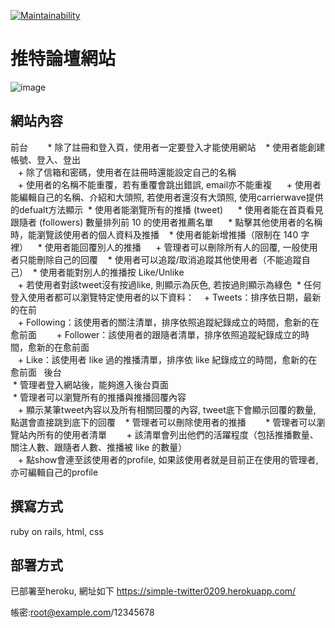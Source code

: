 [![Maintainability](https://api.codeclimate.com/v1/badges/c0609ce113878eab620c/maintainability)](https://codeclimate.com/github/ALPHACamp/simple-twitter-workspace/maintainability)

# 推特論壇網站
![image](https://github.com/iceland101113/simple-twitter/blob/master/twitter.png)  

## 網站內容        
前台        
  * 除了註冊和登入頁，使用者一定要登入才能使用網站     
  * 使用者能創建帳號、登入、登出  
    + 除了信箱和密碼，使用者在註冊時還能設定自己的名稱  
    + 使用者的名稱不能重覆，若有重覆會跳出錯誤, email亦不能重複  
    + 使用者能編輯自己的名稱、介紹和大頭照, 若使用者還沒有大頭照, 使用carrierwave提供的defualt方法顯示
  * 使用者能瀏覽所有的推播 (tweet)     
  * 使用者能在首頁看見跟隨者 (followers) 數量排列前 10 的使用者推薦名單     
  * 點擊其他使用者的名稱時，能瀏覽該使用者的個人資料及推播   
  * 使用者能新增推播（限制在 140 字裡）   
  * 使用者能回覆別人的推播   
    + 管理者可以刪除所有人的回覆, 一般使用者只能刪除自己的回覆   
  * 使用者可以追蹤/取消追蹤其他使用者（不能追蹤自己） 
  * 使用者能對別人的推播按 Like/Unlike  
    + 若使用者對該tweet沒有按過like, 則顯示為灰色, 若按過則顯示為綠色
  * 任何登入使用者都可以瀏覽特定使用者的以下資料： 
    + Tweets：排序依日期，最新的在前  
    + Following：該使用者的關注清單，排序依照追蹤紀錄成立的時間，愈新的在愈前面      
    + Follower：該使用者的跟隨者清單，排序依照追蹤紀錄成立的時間，愈新的在愈前面  
    + Like：該使用者 like 過的推播清單，排序依 like 紀錄成立的時間，愈新的在愈前面  
後台    
  * 管理者登入網站後，能夠進入後台頁面    
  * 管理者可以瀏覽所有的推播與推播回覆內容    
    + 顯示某筆tweet內容以及所有相關回覆的內容, tweet底下會顯示回覆的數量, 點選會直接跳到底下的回覆    
  * 管理者可以刪除使用者的推播        
  * 管理者可以瀏覽站內所有的使用者清單     
    + 該清單會列出他們的活躍程度（包括推播數量、關注人數、跟隨者人數、推播被 like 的數量）  
    + 點show會連至該使用者的profile, 如果該使用者就是目前正在使用的管理者, 亦可編輯自己的profile  

## 撰寫方式
ruby on rails, html, css   

## 部署方式
已部署至heroku, 網址如下
https://simple-twitter0209.herokuapp.com/  

帳密:root@example.com/12345678


